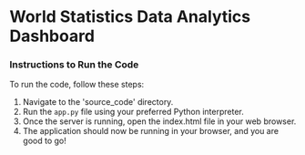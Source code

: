 # World Statistics Data Analytics Dashboard

### Instructions to Run the Code

To run the code, follow these steps:

1. Navigate to the 'source_code' directory.
2. Run the `app.py` file using your preferred Python interpreter.
3. Once the server is running, open the index.html file in your web browser.
4. The application should now be running in your browser, and you are good to go!

